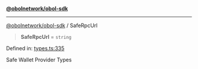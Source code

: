 [**@obolnetwork/obol-sdk**](../index.md)

***

[@obolnetwork/obol-sdk](../index.md) / SafeRpcUrl

> **SafeRpcUrl** = `string`

Defined in: [types.ts:335](https://github.com/ObolNetwork/obol-sdk/blob/02533ab878b3f13dbe6c0029828624f75ecbe185/src/types.ts#L335)

Safe Wallet Provider Types
